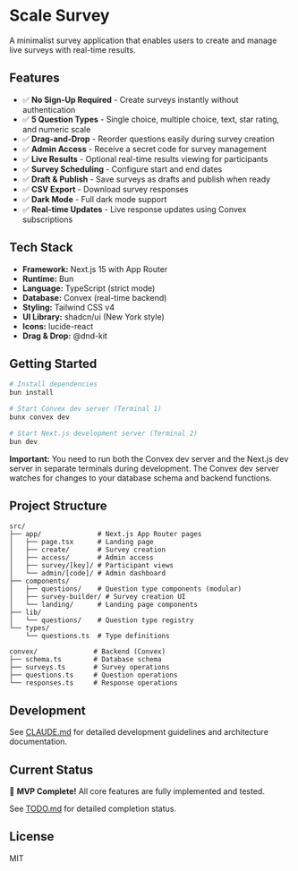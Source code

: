 # Scale Survey

A minimalist survey application that enables users to create and manage live surveys with real-time results.

## Features

- ✅ **No Sign-Up Required** - Create surveys instantly without authentication
- ✅ **5 Question Types** - Single choice, multiple choice, text, star rating, and numeric scale
- ✅ **Drag-and-Drop** - Reorder questions easily during survey creation
- ✅ **Admin Access** - Receive a secret code for survey management
- ✅ **Live Results** - Optional real-time results viewing for participants
- ✅ **Survey Scheduling** - Configure start and end dates
- ✅ **Draft & Publish** - Save surveys as drafts and publish when ready
- ✅ **CSV Export** - Download survey responses
- ✅ **Dark Mode** - Full dark mode support
- ✅ **Real-time Updates** - Live response updates using Convex subscriptions

## Tech Stack

- **Framework:** Next.js 15 with App Router
- **Runtime:** Bun
- **Language:** TypeScript (strict mode)
- **Database:** Convex (real-time backend)
- **Styling:** Tailwind CSS v4
- **UI Library:** shadcn/ui (New York style)
- **Icons:** lucide-react
- **Drag & Drop:** @dnd-kit

## Getting Started

```bash
# Install dependencies
bun install

# Start Convex dev server (Terminal 1)
bunx convex dev

# Start Next.js development server (Terminal 2)
bun dev
```

**Important:** You need to run both the Convex dev server and the Next.js dev server in separate terminals during development. The Convex dev server watches for changes to your database schema and backend functions.

## Project Structure

```
src/
├── app/              # Next.js App Router pages
│   ├── page.tsx      # Landing page
│   ├── create/       # Survey creation
│   ├── access/       # Admin access
│   ├── survey/[key]/ # Participant views
│   └── admin/[code]/ # Admin dashboard
├── components/
│   ├── questions/    # Question type components (modular)
│   ├── survey-builder/ # Survey creation UI
│   └── landing/      # Landing page components
├── lib/
│   └── questions/    # Question type registry
└── types/
    └── questions.ts  # Type definitions

convex/              # Backend (Convex)
├── schema.ts        # Database schema
├── surveys.ts       # Survey operations
├── questions.ts     # Question operations
└── responses.ts     # Response operations
```

## Development

See [CLAUDE.md](./CLAUDE.md) for detailed development guidelines and architecture documentation.

## Current Status

🎉 **MVP Complete!** All core features are fully implemented and tested.

See [TODO.md](./TODO.md) for detailed completion status.

## License

MIT
